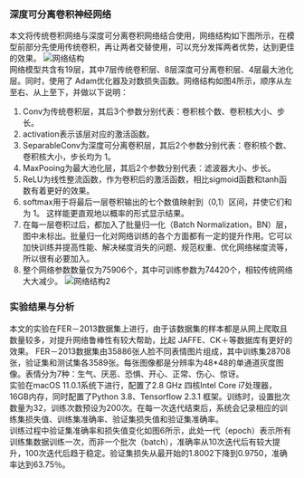 ### 深度可分离卷积神经网络
本文将传统卷积网络与深度可分离卷积网络结合使用，网络结构如下图所示，在模型前部分先使用传统卷积，再让两者交替使用，可以充分发挥两者优势，达到更佳的效果。 
![网络结构](https://images.gitee.com/uploads/images/2021/0607/114129_5377d15c_8852279.png "网络结构.png")  
网络模型共含有19层，其中7层传统卷积层、8层深度可分离卷积层、4层最大池化层。同时，使用了 Adam优化器及对数损失函数。网络结构如图4所示，顺序从左至右、从上至下，并做以下说明： 
1. Conv为传统卷积层，其后3个参数分别代表：卷积核个数、卷积核大小、步长。
2. activation表示该层对应的激活函数。
3. SeparableConv为深度可分离卷积层，其后2个参数分别代表：卷积核个数、卷积核大小，步长均为 1。 
4. MaxPooing为最大池化层，其后2个参数分别代表：滤波器大小、步长。 
5. ReLU为线性整流函数，作为卷积后的激活函数，相比sigmoid函数和tanh函数有着更好的效果。 
6. softmax用于将最后一层卷积输出的七个数值映射到（0,1）区间，并使它们和为 1。 这样能更直观地以概率的形式显示结果。 
7. 在每一层卷积过后，都加入了批量归一化（Batch Normalization，BN）层，图中未标出。批量归一化对网络训练的各个方面都有一定的提升作用。它可以加快训练并提高性能、解决梯度消失的问题、规范权重、优化网络梯度流等，所以很有必要加入。 
8. 整个网络参数数量仅为75906个，其中可训练参数为74420个，相较传统网络大大减少。 
![网络结构2](https://images.gitee.com/uploads/images/2021/0607/114146_e097c4d1_8852279.png "网络结构2.png")
### 实验结果与分析
本文的实验在FER－2013数据集上进行，由于该数据集的样本都是从网上爬取且数量较多，对提升网络鲁棒性有较大帮助，比起 JAFFE、CK＋等数据库有更好的效果。
FER－2013数据集由35886张人脸不同表情图片组成，其中训练集28708张，验证集和测试集各3589张。每张图像都是分辨率为48*48的单通道灰度图像。表情分为7种：生气、厌恶、恐惧、开心、正常、伤心、惊讶。  
实验在macOS 11.0.1系统下进行，配置了2.8 GHz 四核Intel Core i7处理器，16GB内存，同时配置了Python 3.8、Tensorflow 2.3.1 框架。训练时，设置批次数量为32，训练次数预设为200次。在每一次迭代结束后，系统会记录相应的训练集损失值、训练集准确率、验证集损失值和验证集准确率。  
训练过程中验证集准确率和损失值变化如图6所示，此处一代（epoch）表示所有训练集数据训练一次，而非一个批次（batch），准确率从10次迭代后有较大提升，100次迭代后趋于稳定。验证集损失从最开始的1.8002下降到0.9750，准确率达到63.75％。